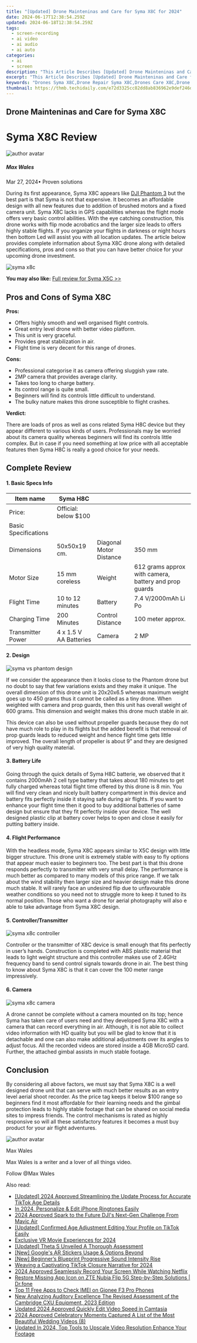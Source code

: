```yaml
---
title: "[Updated] Drone Mainteninas and Care for Syma X8C for 2024"
date: 2024-06-17T12:38:54.259Z
updated: 2024-06-18T12:38:54.259Z
tags: 
  - screen-recording
  - ai video
  - ai audio
  - ai auto
categories: 
  - ai
  - screen
description: "This Article Describes [Updated] Drone Mainteninas and Care for Syma X8C for 2024"
excerpt: "This Article Describes [Updated] Drone Mainteninas and Care for Syma X8C for 2024"
keywords: "Drones Syma X8C,Drone Repair Syma X8C,Drones Care X8C,Drone Maintenance X8C,Syma X8C Drone Servicing,X8C Drone Upkeep Tips,Syma X8C Drone Assistance"
thumbnail: https://thmb.techidaily.com/e72d3325cc82dd8ab836962e9def246da610dd4efd3b2a55aada121de71f2e2a.jpg
---
```


## Drone Mainteninas and Care for Syma X8C

# Syma X8C Review

![author avatar](https://images.wondershare.com/filmora/article-images/max-wales-author.jpg)

##### Max Wales

 Mar 27, 2024• Proven solutions

 During its first appearance, Syma X8C appears like [DJI Phantom 3](https://tools.techidaily.com/wondershare/filmora/download/) but the best part is that Syma is not that expensive. It becomes an affordable design with all new features due to addition of brushed motors and a fixed camera unit. Syma X8C lacks in GPS capabilities whereas the flight mode offers very basic control abilities. With the eye catching construction, this drone works with flip mode acrobatics and the larger size leads to offers highly stable flights. If you organize your flights in darkness or night hours then bottom Led will assist you with all location updates. The article below provides complete information about Syma X8C drone along with detailed specifications, pros and cons so that you can have better choice for your upcoming drone investment.

![syma x8c](https://images.wondershare.com/filmora/article-images/syma-x8c.jpg)

**You may also like:** [Full review for Syma X5C >>](HTTPS://filmora.wondershare.com/drones/syma-x5c-drone-review.html)

## Pros and Cons of Syma X8C

**Pros:**

* Offers highly smooth and well organised flight controls.
* Great entry level drone with better video platform.
* This unit is very graceful.
* Provides great stabilization in air.
* Flight time is very decent for this range of drones.

**Cons:**

* Professional categorise it as camera offering sluggish yaw rate.
* 2MP camera that provides average clarity.
* Takes too long to charge battery.
* Its control range is quite small.
* Beginners will find its controls little difficult to understand.
* The bulky nature makes this drone susceptible to flight crashes.

 **Verdict:**

 There are loads of pros as well as cons related Syma H8C device but they appear different to various kinds of users. Professionals may be worried about its camera quality whereas beginners will find its controls little complex. But in case if you need something at low price with all acceptable features then Syma H8C is really a good choice for your needs.

## Complete Review

#### 1. Basic Specs Info

| Item name            | Syma H8C               |                         |                                                       |
| -------------------- | ---------------------- | ----------------------- | ----------------------------------------------------- |
| Price:               | Official: below $100   |                         |                                                       |
| Basic Specifications |                        |                         |                                                       |
| Dimensions           | 50x50x19 cm.           | Diagonal Motor Distance | 350 mm                                                |
| Motor Size           | 15 mm coreless         | Weight                  | 612 grams approx with camera, battery and prop guards |
| Flight Time          | 10 to 12 minutes       | Battery                 | 7.4 V/2000mAh Li Po                                   |
| Charging Time        | 200 Minutes            | Control Distance        | 100 meter approx.                                     |
| Transmitter Power    | 4 x 1.5 V AA Batteries | Camera                  | 2 MP                                                  |

#### 2\.  Design

![syma vs phantom design](https://images.wondershare.com/filmora/article-images/syma-vs-phantom-design.jpg)

 If we consider the appearance then it looks close to the Phantom drone but no doubt to say that few variations exists and they make it unique. The overall dimension of this drone unit is 20x20x6.5 whereas maximum weight goes up to 450 grams thus it cannot be called as a tiny drone. When weighted with camera and prop guards, then this unit has overall weight of 600 grams. This dimension and weight makes this drone much stable in air.

 This device can also be used without propeller guards because they do not have much role to play in its flights but the added benefit is that removal of prop guards leads to reduced weight and hence flight time gets little improved. The overall length of propeller is about 9” and they are designed of very high quality material.

#### 3\.  Battery Life

 Going through the quick details of Syma H8C batterie, we observed that it contains 2000mAh 2 cell type battery that takes about 180 minutes to get fully charged whereas total flight time offered by this drone is 8 min. You will find very clean and nicely built battery compartment in this device and battery fits perfectly inside it staying safe during air flights. If you want to enhance your flight time then it good to buy additional batteries of same design but ensure that they fit perfectly inside your device. The well designed plastic clip at battery cover helps to open and close it easily for putting battery inside.

#### 4\.  Flight Performance

 With the headless mode, Syma X8C appears similar to X5C design with little bigger structure. This drone unit is extremely stable with easy to fly options that appear much easier to beginners too. The best part is that this drone responds perfectly to transmitter with very small delay. The performance is much better as compared to many models of this price range. If we talk about the wind stability then larger size and heavier design make this drone much stable. It will rarely face an undesired flip due to unfavourable weather conditions so you need not to struggle more to keep it tuned to its normal position. Those who want a drone for aerial photography will also e able to take advantage from Syma X8C design.

#### 5\.  Controller/Transmitter

![syma x8c controller](https://images.wondershare.com/filmora/article-images/syma-x8c-controller.jpg)

 Controller or the transmitter of X8C device is small enough that fits perfectly in user’s hands. Construction is completed with ABS plastic material that leads to light weight structure and this controller makes use of 2.4GHz frequency band to send control signals towards drone in air. The best thing to know about Syma X8C is that it can cover the 100 meter range impressively.

#### 6\.  Camera

![syma x8c camera](https://images.wondershare.com/filmora/article-images/syma-x8c-camera.jpg)

 A drone cannot be complete without a camera mounted on its top; hence Syma has taken care of users need and they developed Syma X8C with a camera that can record everything in air. Although, it is not able to collect video information with HD quality but you will be glad to know that it is detachable and one can also make additional adjustments over its angles to adjust focus. All the recorded videos are stored inside a 4GB MicroSD card. Further, the attached gimbal assists in much stable footage.

## Conclusion

 By considering all above factors, we must say that Syma X8C is a well designed drone unit that can serve with much better results as an entry level aerial shoot recorder. As the price tag keeps it below $100 range so beginners find it most affordable for their learning needs and the gimbal protection leads to highly stable footage that can be shared on social media sites to impress friends. The control mechanisms is rated as highly responsive so will all these satisfactory features it becomes a must buy product for your air flight adventures.

![author avatar](https://images.wondershare.com/filmora/article-images/max-wales-author.jpg)

Max Wales

Max Wales is a writer and a lover of all things video.

Follow @Max Wales


<ins class="adsbygoogle"
     style="display:block"
     data-ad-format="autorelaxed"
     data-ad-client="ca-pub-7571918770474297"
     data-ad-slot="1223367746"></ins>



<ins class="adsbygoogle"
     style="display:block"
     data-ad-client="ca-pub-7571918770474297"
     data-ad-slot="8358498916"
     data-ad-format="auto"
     data-full-width-responsive="true"></ins>


<span class="atpl-alsoreadstyle">Also read:</span>
<div><ul>
<li><a href="https://fox-cloud.techidaily.com/updated-2024-approved-streamlining-the-update-process-for-accurate-tiktok-age-details/"><u>[Updated] 2024 Approved  Streamlining the Update Process for Accurate TikTok Age Details</u></a></li>
<li><a href="https://fox-cloud.techidaily.com/in-2024-personalize-and-edit-iphone-ringtones-easily/"><u>In 2024, Personalize & Edit iPhone Ringtones Easily</u></a></li>
<li><a href="https://fox-cloud.techidaily.com/2024-approved-spark-to-the-future-djis-next-gen-challenge-from-mavic-air/"><u>2024 Approved  Spark to the Future  DJI's Next-Gen Challenge From Mavic Air</u></a></li>
<li><a href="https://fox-cloud.techidaily.com/updated-confirmed-age-adjustment-editing-your-profile-on-tiktok-easily/"><u>[Updated] Confirmed Age Adjustment  Editing Your Profile on TikTok Easily</u></a></li>
<li><a href="https://fox-cloud.techidaily.com/exclusive-vr-movie-experiences-for-2024/"><u>Exclusive VR Movie Experiences for 2024</u></a></li>
<li><a href="https://fox-cloud.techidaily.com/updated-theta-s-unveiled-a-thorough-assessment/"><u>[Updated] Theta S Unveiled  A Thorough Assessment</u></a></li>
<li><a href="https://fox-cloud.techidaily.com/new-googles-ar-stickers-usage-and-options-beyond/"><u>[New] Google's AR Stickers  Usage & Options Beyond</u></a></li>
<li><a href="https://extra-hints.techidaily.com/new-beginners-blueprint-progressive-sound-intensity-rise/"><u>[New] Beginner’s Blueprint  Progressive Sound Intensity Rise</u></a></li>
<li><a href="https://tiktok-videos.techidaily.com/weaving-a-captivating-tiktok-closure-narrative-for-2024/"><u>Weaving a Captivating TikTok Closure Narrative for 2024</u></a></li>
<li><a href="https://screen-activity-recording.techidaily.com/2024-approved-seamlessly-record-your-screen-while-watching-netflix/"><u>2024 Approved  Seamlessly Record Your Screen While Watching Netflix</u></a></li>
<li><a href="https://fix-guide.techidaily.com/restore-missing-app-icon-on-zte-nubia-flip-5g-step-by-step-solutions-drfone-by-drfone-fix-android-problems-fix-android-problems/"><u>Restore Missing App Icon on ZTE Nubia Flip 5G Step-by-Step Solutions | Dr.fone</u></a></li>
<li><a href="https://sim-unlock.techidaily.com/top-11-free-apps-to-check-imei-on-gionee-f3-pro-phones-by-drfone-android/"><u>Top 11 Free Apps to Check IMEI on Gionee F3 Pro Phones</u></a></li>
<li><a href="https://audio-editing.techidaily.com/new-analyzing-auditory-excellence-the-revised-assessment-of-the-cambridge-cxu-equipment-2023-edition/"><u>New Analyzing Auditory Excellence The Revised Assessment of the Cambridge CXU Equipment, 2023 Edition</u></a></li>
<li><a href="https://ai-video-tools.techidaily.com/updated-2024-approved-quickly-edit-video-speed-in-camtasia/"><u>Updated 2024 Approved Quickly Edit Video Speed in Camtasia</u></a></li>
<li><a href="https://youtube-videos.techidaily.com/2024-approved-celebratory-moments-captured-a-list-of-the-most-beautiful-wedding-videos-8/"><u>2024 Approved  Celebratory Moments Captured  A List of the Most Beautiful Wedding Videos (8)</u></a></li>
<li><a href="https://ai-video-tools.techidaily.com/updated-in-2024-top-tools-to-upscale-video-resolution-enhance-your-footage/"><u>Updated In 2024, Top Tools to Upscale Video Resolution Enhance Your Footage</u></a></li>
</ul></div>
